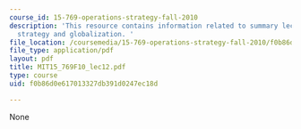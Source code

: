 ```yaml
---
course_id: 15-769-operations-strategy-fall-2010
description: 'This resource contains information related to summary lecture on facilities
  strategy and globalization. '
file_location: /coursemedia/15-769-operations-strategy-fall-2010/f0b86d0e617013327db391d0247ec18d_MIT15_769F10_lec12.pdf
file_type: application/pdf
layout: pdf
title: MIT15_769F10_lec12.pdf
type: course
uid: f0b86d0e617013327db391d0247ec18d

---
```

None